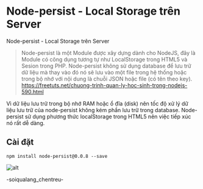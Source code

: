 # Node-persist - Local Storage trên Server
Node-persist - Local Storage trên Server

>Node-persist là một Module được xây dựng dành cho NodeJS, đây là Module có công dụng tương tự như LocalStorage trong HTML5 và Sesion trong PHP. Node-persist không sử dụng database để lưu trữ dữ liệu mà thay vào đó nó sẽ lưu vào một file trong hệ thống hoặc trong bộ nhớ với nội dung là chuỗi JSON hoặc file (có tên theo key).
https://freetuts.net/chuong-trinh-quan-ly-hoc-sinh-trong-nodejs-590.html

Vì dữ liệu lưu trữ trong bộ nhớ RAM hoặc ổ đĩa (disk) nên tốc độ xử lý dữ liệu lưu trữ của node-persist không kém phần lưu trữ trong database. Node-persist sử dụng phương thức localStorage trong HTML5 nên việc tiếp xúc nó rất dễ dàng.

## Cài đặt
```
npm install node-persist@0.0.8 --save
```
![alt](http://rose.dothanhlong.org/nodejs/lophoc/h1.png)

-soiqualang_chentreu-
